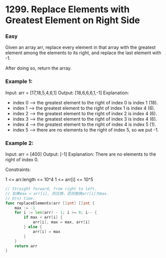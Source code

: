 # 1299. Replace Elements with Greatest Element on Right Side

### Easy

Given an array arr, replace every element in that array with the greatest element among the elements to its right, and replace the last element with -1.

After doing so, return the array.

### Example 1:

Input: arr = [17,18,5,4,6,1]
Output: [18,6,6,6,1,-1]
Explanation: 
- index 0 --> the greatest element to the right of index 0 is index 1 (18).
- index 1 --> the greatest element to the right of index 1 is index 4 (6).
- index 2 --> the greatest element to the right of index 2 is index 4 (6).
- index 3 --> the greatest element to the right of index 3 is index 4 (6).
- index 4 --> the greatest element to the right of index 4 is index 5 (1).
- index 5 --> there are no elements to the right of index 5, so we put -1.

### Example 2:

Input: arr = [400]
Output: [-1]
Explanation: There are no elements to the right of index 0.

Constraints:

1 <= arr.length <= 10^4
1 <= arr[i] <= 10^5

```go
// Straight forward, from right to left. 
// 如果max < arr[i], 则交换，否则替换arr[i]为max.
// O(n) time.
func replaceElements(arr []int) []int {
	max := -1
	for i := len(arr) - 1; i >= 0; i-- {
		if max < arr[i] {
			arr[i], max = max, arr[i]
		} else {
			arr[i] = max
		}
	}
	return arr
}
```